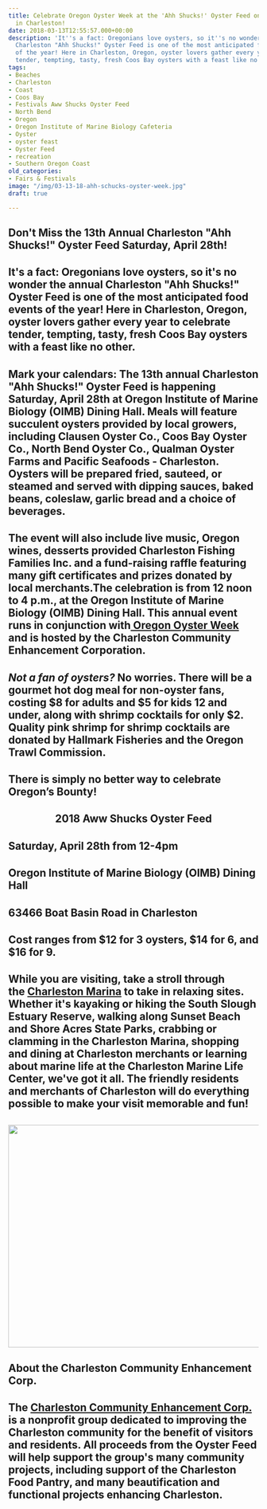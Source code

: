 ```yaml
---
title: Celebrate Oregon Oyster Week at the 'Ahh Shucks!' Oyster Feed on April 28th
  in Charleston!
date: 2018-03-13T12:55:57.000+00:00
description: 'It''s a fact: Oregonians love oysters, so it''s no wonder the annual
  Charleston "Ahh Shucks!" Oyster Feed is one of the most anticipated food events
  of the year! Here in Charleston, Oregon, oyster lovers gather every year to celebrate
  tender, tempting, tasty, fresh Coos Bay oysters with a feast like no other.'
tags:
- Beaches
- Charleston
- Coast
- Coos Bay
- Festivals Aww Shucks Oyster Feed
- North Bend
- Oregon
- Oregon Institute of Marine Biology Cafeteria
- Oyster
- oyster feast
- Oyster Feed
- recreation
- Southern Oregon Coast
old_categories:
- Fairs & Festivals
image: "/img/03-13-18-ahh-schucks-oyster-week.jpg"
draft: true

---
```

## <h2>Don't Miss the 13th Annual Charleston "Ahh Shucks!" Oyster Feed Saturday, April 28th!</h2>

## It's a fact: Oregonians love oysters, so it's no wonder the annual <strong> Charleston "Ahh Shucks!" Oyster Feed</strong> is one of the most anticipated food events of the year! Here in Charleston, Oregon, oyster lovers gather every year to celebrate tender, tempting, tasty, fresh Coos Bay oysters with a feast like no other.

## 

## Mark your calendars: <strong>The 13th annual Charleston "Ahh Shucks!" Oyster Feed is happening Saturday, April 28th</strong> at Oregon Institute of Marine Biology (OIMB) Dining Hall. Meals will feature succulent oysters provided by local growers, including Clausen Oyster Co., Coos Bay Oyster Co., North Bend Oyster Co., Qualman Oyster Farms and Pacific Seafoods - Charleston. Oysters will be prepared fried, sauteed, or steamed and served with dipping sauces, baked beans, coleslaw, garlic bread and a choice of beverages.



## The event will also include live music, Oregon wines, desserts provided Charleston Fishing Families Inc. and a fund-raising raffle featuring many gift certificates and prizes donated by local merchants.The celebration is from 12 noon to 4 p.m., at the Oregon Institute of Marine Biology (OIMB) Dining Hall. This annual event runs in conjunction with<a href="https://www.oregonlaws.org/ors/187.275" target="_blank" rel="noopener noreferrer"> Oregon Oyster Week</a> and is hosted by the Charleston Community Enhancement Corporation.

## 

## <em><strong>Not a fan of oysters?</strong></em> No worries. There will be a gourmet hot dog meal for non-oyster fans, costing $8 for adults and $5 for kids 12 and under, along with shrimp cocktails for only $2. Quality pink shrimp for shrimp cocktails are donated by Hallmark Fisheries and the Oregon Trawl Commission.

## 

## There is simply no better way to celebrate Oregon’s Bounty!

## <p style="text-align: center;"><strong>2018 Aww Shucks Oyster Feed</strong>

## Saturday, April 28th from 12-4pm

## Oregon Institute of Marine Biology (OIMB) Dining Hall

## 63466 Boat Basin Road in Charleston

## Cost ranges from $12 for 3 oysters, $14 for 6, and $16 for 9.</p>

## While you are visiting, take a stroll through the <strong><a href=" http://www.charlestonmarina.com/" target="_blank" rel="noopener noreferrer">Charleston Marina</a></strong> to take in relaxing sites. Whether it's kayaking or hiking the South Slough Estuary Reserve, walking along Sunset Beach and Shore Acres State Parks, crabbing or clamming in the Charleston Marina, shopping and dining at Charleston merchants or learning about marine life at the Charleston Marine Life Center, we've got it all. The friendly residents and merchants of Charleston will do everything possible to make your visit memorable and fun!

## 

## <img class="aligncenter size-large wp-image-34758" title="Charleston, Oregon" src="http://oregonsadventurecoast.com/wp-content/uploads/2012/03/DSC_0199-674x447.jpg" alt="" width="674" height="447" />



## <strong>About the Charleston Community Enhancement Corp.</strong>

## The <a href="https://www.facebook.com/CharlestonOregon/">Charleston Community Enhancement Corp.</a> is a nonprofit group dedicated to improving the Charleston community for the benefit of visitors and residents. All proceeds from the Oyster Feed will help support the group's many community projects, including support of the Charleston Food Pantry, and many beautification and functional projects enhancing Charleston.